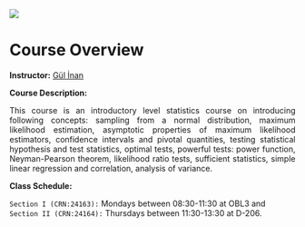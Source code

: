 ![](images/itu_header.jpeg)


# Course Overview

**Instructor:** [Gül İnan](https://gulinan.github.io/)

**Course Description:**

<p align="justify"> This course is an introductory level statistics course on introducing following concepts: sampling from a normal distribution, maximum likelihood estimation, asymptotic properties of maximum likelihood estimators, confidence intervals and pivotal quantities, testing statistical hypothesis and test statistics, optimal tests, powerful tests: power function, Neyman-Pearson theorem, likelihood ratio tests, sufficient statistics, simple linear regression and correlation, analysis of variance. <p>

**Class Schedule:** 

`Section I (CRN:24163):` Mondays between 08:30-11:30 at OBL3 and <br>
`Section II (CRN:24164):` Thursdays between 11:30-13:30 at D-206.




